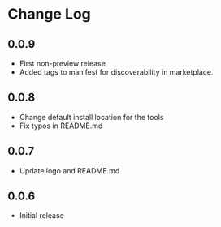 # Change Log

##  0.0.9

- First non-preview release
- Added tags to manifest for discoverability in marketplace.

##  0.0.8

- Change default install location for the tools
- Fix typos in README.md

##  0.0.7

- Update logo and README.md

##  0.0.6

- Initial release